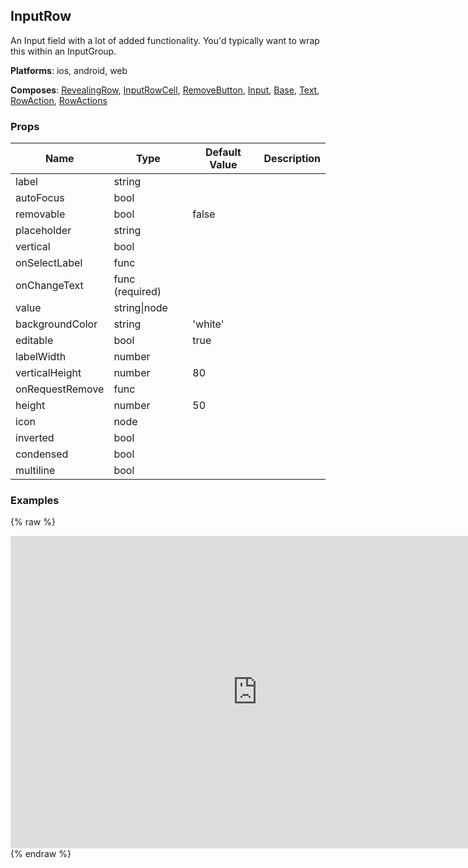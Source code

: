 ## InputRow 
 
An Input field with a lot of added functionality. You'd typically
want to wrap this within an InputGroup.

__Platforms__:  ios, android, web
 
 __Composes__: [RevealingRow](RevealingRow.md), [InputRowCell](InputRowCell.md), [RemoveButton](RemoveButton.md), [Input](Input.md), [Base](Base.md), [Text](Text.md), [RowAction](RowAction.md), [RowActions](RowActions.md) 


### Props
Name | Type | Default Value | Description
--- | --- | --- | --- 
label | string  |   | 
autoFocus | bool  |   | 
removable | bool  | false | 
placeholder | string  |   | 
vertical | bool  |   | 
onSelectLabel | func  |   | 
onChangeText | func  (required) |   | 
value | string&#124;node |   | 
backgroundColor | string  | 'white' | 
editable | bool  | true | 
labelWidth | number  |   | 
verticalHeight | number  | 80 | 
onRequestRemove | func  |   | 
height | number  | 50 | 
icon | node  |   | 
inverted | bool  |   | 
condensed | bool  |   | 
multiline | bool  |   | 
 

### Examples
{% raw %}
<iframe
        width="790"
        height="500"
        frameborder="0"
        src="https://npmcdn.com/react-native-web-player@1.2.2/index.html#width=250&vendorComponents=%5B%5B%22panza%22%2C%20%22Panza%22%2C%20%22https%3A%2F%2Frawgit.com%2Fbmcmahen%2Fpanza%2Fdocs%2Fdocs%2Fassets%2Fpanza.web.js%22%5D%5D&code=%0A%20%20import%20%7B%0A%20%20%20%20Button%2C%0A%20%20%20%20Divider%2C%0A%20%20%20%20Base%2C%0A%20%20%20%20Text%0A%20%20%7D%20from%20'panza'%0A%20%20%0A%20%20const%20Examples%20%3D%20()%20%3D%3E%20%7B%0A%0A%20%20const%20%7B%0A%20%20%20%20InputRow%2C%0A%20%20%20%20InputGroup%2C%0A%20%20%20%20InputHelpText%0A%20%20%7D%20%3D%20Panza%0A%0A%20%20function%20renderInputWithProps(props)%20%7B%0A%0A%20%20%20%20return%20class%20Example%20extends%20React.Component%20%7B%0A%0A%20%20%20%20%20%20constructor(props)%20%7B%0A%20%20%20%20%20%20%20%20super(props)%0A%20%20%20%20%20%20%20%20this.state%20%3D%20%7B%0A%20%20%20%20%20%20%20%20%20%20value%3A%20''%20%7C%7C%20props.value%0A%20%20%20%20%20%20%20%20%7D%0A%20%20%20%20%20%20%7D%0A%0A%20%20%20%20%20%20render()%20%7B%0A%20%20%20%20%20%20%20%20return%20(%0A%20%20%20%20%20%20%20%20%20%20%3CInputRow%0A%20%20%20%20%20%20%20%20%20%20%20%20value%3D%7Bthis.state.value%7D%0A%20%20%20%20%20%20%20%20%20%20%20%20onChangeText%3D%7B(value)%20%3D%3E%20this.setState(%7B%20value%20%7D)%7D%0A%20%20%20%20%20%20%20%20%20%20%20%20%7B...props%7D%0A%20%20%20%20%20%20%20%20%20%20%2F%3E%0A%20%20%20%20%20%20%20%20)%0A%20%20%20%20%20%20%7D%0A%20%20%20%20%7D%0A%20%20%7D%0A%0A%20%20return%20%5B%0A%20%20%20%20%7B%0A%20%20%20%20%20%20title%3A%20'With%20placeholder'%2C%0A%20%20%20%20%20%20exampleString%3A%20%60%0A%20%20%20%20%20%20%20%20%3CInputGroup%3E%0A%20%20%20%20%20%20%20%20%20%20%3CInputRow%0A%20%20%20%20%20%20%20%20%20%20%20%20value%3D%7Bthis.state.text%7D%0A%20%20%20%20%20%20%20%20%20%20%20%20onChangeText%3D%7B(text)%20%3D%3E%20this.setState(%7B%20text%20%7D)%7D%0A%20%20%20%20%20%20%20%20%20%20%20%20placeholder%3D'Placeholder'%0A%20%20%20%20%20%20%20%20%20%20%2F%3E%0A%20%20%20%20%20%20%20%20%3C%2FInputGroup%3E%0A%20%20%20%20%20%20%60%2C%0A%20%20%20%20%20%20render%3A%20()%20%3D%3E%20%7B%0A%20%20%20%20%20%20%20%20const%20Example%20%3D%20renderInputWithProps(%7B%20placeholder%3A%20'Placeholder'%20%7D)%0A%20%20%20%20%20%20%20%20return%20(%0A%20%20%20%20%20%20%20%20%20%20%3CInputGroup%3E%0A%20%20%20%20%20%20%20%20%20%20%20%20%3CExample%20%2F%3E%0A%20%20%20%20%20%20%20%20%20%20%3C%2FInputGroup%3E%0A%20%20%20%20%20%20%20%20)%0A%20%20%20%20%20%20%7D%0A%20%20%20%20%7D%2C%0A%20%20%20%20%7B%0A%20%20%20%20%20%20title%3A%20'With%20label'%2C%0A%20%20%20%20%20%20exampleString%3A%20%60%0A%20%20%20%20%20%20%20%20%3CInputGroup%3E%0A%20%20%20%20%20%20%20%20%20%20%3CInputRow%0A%20%20%20%20%20%20%20%20%20%20%20%20value%3D%7Bthis.state.text%7D%0A%20%20%20%20%20%20%20%20%20%20%20%20onChangeText%3D%7B(text)%20%3D%3E%20this.setState(%7B%20text%20%7D)%7D%0A%20%20%20%20%20%20%20%20%20%20%20%20label%3D'With%20Label'%0A%20%20%20%20%20%20%20%20%20%20%20%20placeholder%3D'Placeholder'%0A%20%20%20%20%20%20%20%20%20%20%2F%3E%0A%20%20%20%20%20%20%20%20%3C%2FInputGroup%3E%0A%20%20%20%20%20%20%60%2C%0A%20%20%20%20%20%20render%3A%20()%20%3D%3E%20%7B%0A%20%20%20%20%20%20%20%20const%20Example%20%3D%20renderInputWithProps(%7B%0A%20%20%20%20%20%20%20%20%20%20label%3A%20'With%20Label'%2C%0A%20%20%20%20%20%20%20%20%20%20placeholder%3A%20'Placeholder'%0A%20%20%20%20%20%20%20%20%7D)%0A%0A%20%20%20%20%20%20%20%20return%20(%0A%20%20%20%20%20%20%20%20%20%20%3CInputGroup%3E%0A%20%20%20%20%20%20%20%20%20%20%20%20%3CExample%20%2F%3E%0A%20%20%20%20%20%20%20%20%20%20%3C%2FInputGroup%3E%0A%20%20%20%20%20%20%20%20)%0A%20%20%20%20%20%20%7D%0A%20%20%20%20%7D%2C%0A%20%20%20%20%7B%0A%20%20%20%20%20%20title%3A%20'Removable'%2C%0A%20%20%20%20%20%20exampleString%3A%20%60%0A%20%20%20%20%20%20%20%20%3CInputGroup%3E%0A%20%20%20%20%20%20%20%20%20%20%3CInputRow%0A%20%20%20%20%20%20%20%20%20%20%20%20value%3D%7Bthis.state.text%7D%0A%20%20%20%20%20%20%20%20%20%20%20%20onChangeText%3D%7B(text)%20%3D%3E%20this.setState(%7B%20text%20%7D)%7D%0A%20%20%20%20%20%20%20%20%20%20%20%20label%3D'Removable'%0A%20%20%20%20%20%20%20%20%20%20%20%20removable%0A%20%20%20%20%20%20%20%20%20%20%20%20placeholder%3D'Type%20here...'%0A%20%20%20%20%20%20%20%20%20%20%2F%3E%0A%20%20%20%20%20%20%20%20%3C%2FInputGroup%3E%0A%20%20%20%20%20%20%60%2C%0A%20%20%20%20%20%20render%3A%20()%20%3D%3E%20%7B%0A%20%20%20%20%20%20%20%20const%20Example%20%3D%20renderInputWithProps(%7B%0A%20%20%20%20%20%20%20%20%20%20label%3A%20'Removable'%2C%0A%20%20%20%20%20%20%20%20%20%20removable%3A%20true%2C%0A%20%20%20%20%20%20%20%20%20%20placeholder%3A%20'Type%20here...'%0A%20%20%20%20%20%20%20%20%7D)%0A%0A%20%20%20%20%20%20%20%20return%20(%0A%20%20%20%20%20%20%20%20%20%20%3CInputGroup%3E%0A%20%20%20%20%20%20%20%20%20%20%20%20%3CExample%20%2F%3E%0A%20%20%20%20%20%20%20%20%20%20%3C%2FInputGroup%3E%0A%20%20%20%20%20%20%20%20)%0A%20%20%20%20%20%20%7D%0A%20%20%20%20%7D%2C%0A%20%20%20%20%7B%0A%20%20%20%20%20%20title%3A%20'Vertical'%2C%0A%20%20%20%20%20%20exampleString%3A%20%60%0A%20%20%20%20%20%20%20%20%3CInputGroup%3E%0A%20%20%20%20%20%20%20%20%20%20%3CInputRow%0A%20%20%20%20%20%20%20%20%20%20%20%20value%3D%7Bthis.state.text%7D%0A%20%20%20%20%20%20%20%20%20%20%20%20onChangeText%3D%7B(text)%20%3D%3E%20this.setState(%7B%20text%20%7D)%7D%0A%20%20%20%20%20%20%20%20%20%20%20%20label%3D'Vertical'%0A%20%20%20%20%20%20%20%20%20%20%20%20vertical%0A%20%20%20%20%20%20%20%20%20%20%20%20placeholder%3D'Type%20here...'%0A%20%20%20%20%20%20%20%20%20%20%2F%3E%0A%20%20%20%20%20%20%20%20%3C%2FInputGroup%3E%0A%20%20%20%20%20%20%60%2C%0A%20%20%20%20%20%20render%3A%20()%20%3D%3E%20%7B%0A%20%20%20%20%20%20%20%20const%20Example%20%3D%20renderInputWithProps(%7B%0A%20%20%20%20%20%20%20%20%20%20label%3A%20'Vertical'%2C%0A%20%20%20%20%20%20%20%20%20%20vertical%3A%20true%2C%0A%20%20%20%20%20%20%20%20%20%20placeholder%3A%20'Type%20here...'%0A%20%20%20%20%20%20%20%20%7D)%0A%0A%20%20%20%20%20%20%20%20return%20(%0A%20%20%20%20%20%20%20%20%20%20%3CInputGroup%3E%0A%20%20%20%20%20%20%20%20%20%20%20%20%3CExample%20%2F%3E%0A%20%20%20%20%20%20%20%20%20%20%3C%2FInputGroup%3E%0A%20%20%20%20%20%20%20%20)%0A%20%20%20%20%20%20%7D%0A%20%20%20%20%7D%2C%0A%20%20%20%20%7B%0A%20%20%20%20%20%20title%3A%20'Touchable%20label'%2C%0A%20%20%20%20%20%20exampleString%3A%20%60%0A%20%20%20%20%20%20%20%20%3CInputGroup%3E%0A%20%20%20%20%20%20%20%20%20%20%3CInputRow%0A%20%20%20%20%20%20%20%20%20%20%20%20value%3D%7Bthis.state.text%7D%0A%20%20%20%20%20%20%20%20%20%20%20%20onChangeText%3D%7B(text)%20%3D%3E%20this.setState(%7B%20text%20%7D)%7D%0A%20%20%20%20%20%20%20%20%20%20%20%20label%3D'Touchable%20Label'%0A%20%20%20%20%20%20%20%20%20%20%20%20placeholder%3D'Type%20here...'%0A%20%20%20%20%20%20%20%20%20%20%20%20onSelectLabel%3D%7B()%20%3D%3E%20%7B%0A%20%20%20%20%20%20%20%20%20%20%20%20%20%20console.log('label%20touched')%0A%20%20%20%20%20%20%20%20%20%20%20%20%7D%7D%0A%20%20%20%20%20%20%20%20%20%20%2F%3E%0A%20%20%20%20%20%20%20%20%3C%2FInputGroup%3E%0A%20%20%20%20%20%20%60%2C%0A%20%20%20%20%20%20render%3A%20()%20%3D%3E%20%7B%0A%20%20%20%20%20%20%20%20const%20Example%20%3D%20renderInputWithProps(%7B%0A%20%20%20%20%20%20%20%20%20%20label%3A%20'Touchable%20Label'%2C%0A%20%20%20%20%20%20%20%20%20%20placeholder%3A%20'Type%20here...'%2C%0A%20%20%20%20%20%20%20%20%20%20onSelectLabel%3A%20()%20%3D%3E%20noop%0A%20%20%20%20%20%20%20%20%7D)%0A%0A%20%20%20%20%20%20%20%20return%20(%0A%20%20%20%20%20%20%20%20%20%20%3CInputGroup%3E%0A%20%20%20%20%20%20%20%20%20%20%20%20%3CExample%20%2F%3E%0A%20%20%20%20%20%20%20%20%20%20%3C%2FInputGroup%3E%0A%20%20%20%20%20%20%20%20)%0A%20%20%20%20%20%20%7D%0A%20%20%20%20%7D%0A%0A%20%20%5D%0A%0A%7D%0A%0A%20%20%0A%20%20import%20%7B%0A%20%20%20%20ListView%0A%20%20%7D%20from%20'react-native'%0A%0A%20%20function%20noop()%20%7B%0A%20%20%20%20console.log('button%20pressed')%0A%20%20%7D%0A%0A%20%20const%20ds%20%3D%20new%20ListView.DataSource(%7B%0A%20%20%20%20rowHasChanged%3A%20(r1%2C%20r2)%20%3D%3E%20r1%20!%3D%3D%20r2%0A%20%20%7D)%0A%0A%20%20const%20Module%20%3D%20(%7B%20examples%20%7D)%20%3D%3E%20%7B%0A%0A%20%20%20%20const%20datas%20%3D%20ds.cloneWithRows(examples)%0A%0A%20%20%20%20return%20(%0A%20%20%20%20%20%20%3CBase%0A%20%20%20%20%20%20%20%20Component%3D%7BListView%7D%0A%20%20%20%20%20%20%20%20dataSource%3D%7Bdatas%7D%0A%20%20%20%20%20%20%20%20renderRow%3D%7B(row)%20%3D%3E%20(%0A%20%20%20%20%20%20%20%20%20%20%3CBase%20mt%3D%7B1%7D%20mb%3D%7B2%7D%3E%0A%20%20%20%20%20%20%20%20%20%20%20%20%3CBase%20px%3D%7B1%7D%20mb%3D%7B2%7D%3E%0A%20%20%20%20%20%20%20%20%20%20%20%20%20%20%3CText%20bold%20fontSize%3D%7B5%7D%3E%7Brow.title%7D%3C%2FText%3E%0A%20%20%20%20%20%20%20%20%20%20%20%20%3C%2FBase%3E%0A%20%20%20%20%20%20%20%20%20%20%20%20%3CBase%20%7B...row.props%7D%3E%0A%20%20%20%20%20%20%20%20%20%20%20%20%20%20%7Brow.render()%7D%0A%20%20%20%20%20%20%20%20%20%20%20%20%3C%2FBase%3E%0A%20%20%20%20%20%20%20%20%20%20%3C%2FBase%3E%0A%20%20%20%20%20%20%20%20)%7D%0A%20%20%20%20%20%20%20%20renderSeparator%3D%7B(a%2C%20b)%20%3D%3E%20%3CDivider%20key%3D%7Ba%20%2B%20b%7D%20%2F%3E%7D%0A%20%20%20%20%20%20%2F%3E%0A%20%20%20%20)%0A%20%20%7D%0A%0A%20%20const%20App%20%3D%20()%20%3D%3E%20%3CModule%20examples%3D%7BExamples()%7D%20%2F%3E%0A%0A%20%20ReactNative.AppRegistry.registerComponent('App'%2C%20()%20%3D%3E%20App)%0A"
></iframe>
  {% endraw %}
